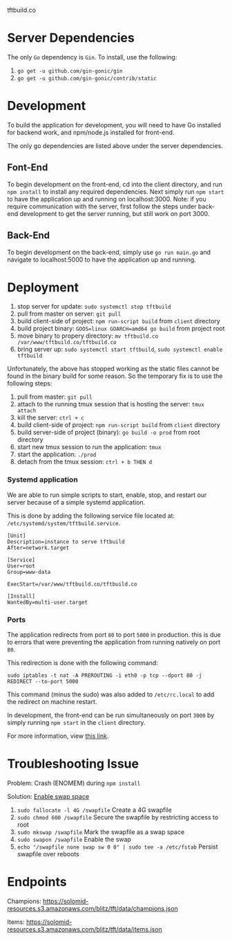 tftbuild.co

# Server Dependencies

The only `Go` dependency is `Gin`. To install, use the following:
1) `go get -u github.com/gin-gonic/gin`
2) `go get -u github.com/gin-gonic/contrib/static`

# Development

To build the application for development, you will need to have Go installed for backend work, and npm/node.js installed for front-end.

The only go dependencies are listed above under the server dependencies.

## Font-End

To begin development on the front-end, cd into the client directory, and run `npm install` to install any required dependencies. Next simply run `npm start` to have the application up and running on localhost:3000. Note: if you require communication with the server, first follow the steps under back-end development to get the server running, but still work on port 3000.

## Back-End

To begin development on the back-end, simply use `go run main.go` and navigate to localhost:5000 to have the application up and running.

# Deployment

1) stop server for update: `sudo systemctl stop tftbuild`
2) pull from master on server: `git pull`
3) build client-side of project: `npm run-script build` from `client` directory
4) build project binary: `GOOS=linux GOARCH=amd64 go build` from project root
5) move binary to propery directory: `mv tftbuild.co /var/www/tftbuild.co/tftbuild.co`
6) bring server up: `sudo systemctl start tftbuild`, `sudo systemctl enable tftbuild`

Unfortunately, the above has stopped working as the static files cannot be found in the binary build for some reason. So the temporary fix is to use the following steps:

1) pull from master: `git pull`
2) attach to the running tmux session that is hosting the server: `tmux attach`
3) kill the server: `ctrl + c`
4) build client-side of project: `npm run-script build` from `client` directory
5) build server-side of project (binary): `go build -o prod` from root directory
6) start new tmux session to run the application: `tmux`
7) start the application: `./prod`
8) detach from the tmux session: `ctrl + b THEN d` 

### Systemd application

We are able to run simple scripts to start, enable, stop, and restart our server because of a simple systemd application. 

This is done by adding the following service file located at: `/etc/systemd/system/tftbuild.service`.

```
[Unit]
Description=instance to serve tftbuild
After=network.target

[Service]
User=root
Group=www-data

ExecStart=/var/www/tftbuild.co/tftbuild.co

[Install]
WantedBy=multi-user.target
```

### Ports

The application redirects from port `80` to port `5000` in production. this is due to errors that were preventing the application from running natively on port `80`. 

This redirection is done with the following command:

`sudo iptables -t nat -A PREROUTING -i eth0 -p tcp --dport 80 -j REDIRECT --to-port 5000`

This command (minus the sudo) was also added to `/etc/rc.local` to add the redirect on machine restart.

In development, the front-end can be run simultaneously on port `3000` by simply running `npm start` in the `client` directory.

For more information, view [this link](https://stackoverflow.com/questions/16573668/best-practices-when-running-node-js-with-port-80-ubuntu-linode).

# Troubleshooting Issue
Problem: Crash (ENOMEM) during `npm install`

Solution: [Enable swap space](https://stackoverflow.com/questions/26193654/node-js-catch-enomem-error-thrown-after-spawn)

1) `sudo fallocate -l 4G /swapfile` Create a 4G swapfile
2) `sudo chmod 600 /swapfile` Secure the swapfile by restricting access to root
3) `sudo mkswap /swapfile` Mark the swapfile as a swap space 
4) `sudo swapon /swapfile` Enable the swap
5) `echo "/swapfile none swap sw 0 0" | sudo tee -a /etc/fstab` Persist swapfile over reboots

# Endpoints

Champions: https://solomid-resources.s3.amazonaws.com/blitz/tft/data/champions.json

Items: https://solomid-resources.s3.amazonaws.com/blitz/tft/data/items.json